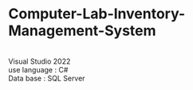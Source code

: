 ﻿# Computer-Lab-Inventory-Management-System
 <br>
Visual Studio 2022 
<br>
use language : C#
<br>
Data base : SQL Server
